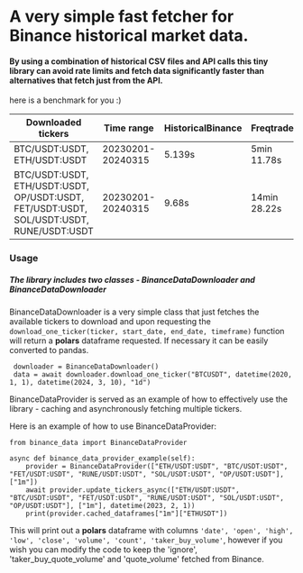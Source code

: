 # A very simple fast fetcher for Binance historical market data.

#### By using a combination of historical CSV files and API calls this tiny library can avoid rate limits and fetch data significantly faster than alternatives that fetch just from the API.

here is a benchmark for you :)

| Downloaded tickers                                                                       | Time range        | **HistoricalBinance** | **Freqtrade** |
|------------------------------------------------------------------------------------------|-------------------|-----------------------|---------------|
| BTC/USDT:USDT, ETH/USDT:USDT                                                             | 20230201-20240315 | 5.139s                | 5min 11.78s   |
| BTC/USDT:USDT, ETH/USDT:USDT, OP/USDT:USDT, FET/USDT:USDT, SOL/USDT:USDT, RUNE/USDT:USDT | 20230201-20240315 | 9.68s                 | 14min 28.22s  |

### Usage
##### The library includes two classes - BinanceDataDownloader and BinanceDataDownloader

BinanceDataDownloader is a very simple class that just fetches the available tickers to download and upon requesting the `download_one_ticker(ticker, start_date, end_date, timeframe)` function will return a **polars** dataframe requested. If necessary it can be easily converted to pandas.

```
 downloader = BinanceDataDownloader()
 data = await downloader.download_one_ticker("BTCUSDT", datetime(2020, 1, 1), datetime(2024, 3, 10), "1d")
```

BinanceDataProvider is served as an example of how to effectively use the library - caching and asynchronously fetching multiple tickers.

Here is an example of how to use BinanceDataProvider:

```
from binance_data import BinanceDataProvider 
 
async def binance_data_provider_example(self):
    provider = BinanceDataProvider(["ETH/USDT:USDT", "BTC/USDT:USDT", "FET/USDT:USDT", "RUNE/USDT:USDT", "SOL/USDT:USDT", "OP/USDT:USDT"], ["1m"])
    await provider.update_tickers_async(["ETH/USDT:USDT", "BTC/USDT:USDT", "FET/USDT:USDT", "RUNE/USDT:USDT", "SOL/USDT:USDT", "OP/USDT:USDT"], ["1m"], datetime(2023, 2, 1))
    print(provider.cached_dataframes["1m"]["ETHUSDT"])
```
This will print out a **polars** dataframe with columns 
`'date', 'open', 'high', 'low', 'close', 'volume',
                           'count', 'taker_buy_volume'`, however if you wish you can modify the code to keep the 'ignore', 'taker_buy_quote_volume' and 'quote_volume' fetched from Binance.
